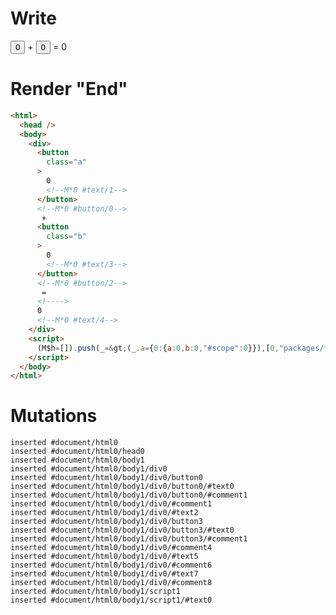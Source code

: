 # Write
  <div><button class=a>0<!M*0 #text/1></button><!M*0 #button/0> + <button class=b>0<!M*0 #text/3></button><!M*0 #button/2> = <!>0<!M*0 #text/4></div><script>(M$h=[]).push(_=>(_.a={0:{a:0,b:0,"#scope":0}}),[0,"packages/translator-tags/src/__tests__/fixtures/counter-intersection/template.marko_0",])</script>


# Render "End"
```html
<html>
  <head />
  <body>
    <div>
      <button
        class="a"
      >
        0
        <!--M*0 #text/1-->
      </button>
      <!--M*0 #button/0-->
       + 
      <button
        class="b"
      >
        0
        <!--M*0 #text/3-->
      </button>
      <!--M*0 #button/2-->
       = 
      <!---->
      0
      <!--M*0 #text/4-->
    </div>
    <script>
      (M$h=[]).push(_=&gt;(_.a={0:{a:0,b:0,"#scope":0}}),[0,"packages/translator-tags/src/__tests__/fixtures/counter-intersection/template.marko_0",])
    </script>
  </body>
</html>
```

# Mutations
```
inserted #document/html0
inserted #document/html0/head0
inserted #document/html0/body1
inserted #document/html0/body1/div0
inserted #document/html0/body1/div0/button0
inserted #document/html0/body1/div0/button0/#text0
inserted #document/html0/body1/div0/button0/#comment1
inserted #document/html0/body1/div0/#comment1
inserted #document/html0/body1/div0/#text2
inserted #document/html0/body1/div0/button3
inserted #document/html0/body1/div0/button3/#text0
inserted #document/html0/body1/div0/button3/#comment1
inserted #document/html0/body1/div0/#comment4
inserted #document/html0/body1/div0/#text5
inserted #document/html0/body1/div0/#comment6
inserted #document/html0/body1/div0/#text7
inserted #document/html0/body1/div0/#comment8
inserted #document/html0/body1/script1
inserted #document/html0/body1/script1/#text0
```